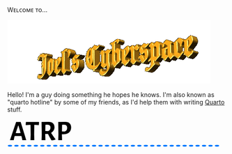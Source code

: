 Wᴇʟᴄᴏᴍᴇ ᴛᴏ...

![Cyberspace - space - sᴘᴀᴄᴇ - ˢᵖᵃᶜᵉ](cyberspace.gif)

Hello! I'm a guy doing something he hopes he knows. I'm also known as "quarto hotline" by some of my friends, as I'd help them with writing [Quarto](https://quarto.org/) stuff.

<svg width="100%" height="100%" viewBox="0 0 830 107" version="1.1" xmlns="http://www.w3.org/2000/svg" xmlns:xlink="http://www.w3.org/1999/xlink" xml:space="preserve" xmlns:serif="http://www.serif.com/" style="fill-rule:evenodd;clip-rule:evenodd;stroke-linecap:round;stroke-linejoin:round;stroke-miterlimit:1.5;">
    <g transform="matrix(1,0,0,0.866896,0,0)">
        <rect x="0" y="0" width="830" height="115.354" style="fill: none;"/>
    </g>
    <g transform="matrix(0.682924,0,0,0.285073,-12.2088,-97.2523)">
        <path d="M32.52,691.936L1203.95,691.936" style="fill:none;stroke:rgb(0,119,255);stroke-width:23.89px;stroke-dasharray:0,35.83,0,0;"/>
    </g>
    <g transform="matrix(0.801527,0,0,0.801527,-1.55387,-66.3956)">
        <g transform="matrix(133.333,0,0,133.333,13.3482,181.313)">
            <path d="M0.584,-0L0.446,-0L0.43,-0.084L0.413,-0.144L0.287,-0.147L0.176,-0.144L0.159,-0.091L0.142,-0L0.008,-0L0.226,-0.644L0.387,-0.644L0.584,-0ZM0.384,-0.249L0.308,-0.517L0.299,-0.517L0.211,-0.249L0.297,-0.247L0.384,-0.249Z" style="fill-rule:nonzero; fill: var(--fgColor-default, var(--color-fg-default));"/>
        </g>
        <g transform="matrix(133.333,0,0,133.333,86.5482,181.313)">
            <path d="M0.489,-0.633L0.481,-0.532L0.36,-0.538L0.32,-0.538L0.315,-0.204L0.321,-0L0.185,-0L0.192,-0.192L0.187,-0.538L0.147,-0.538L0.024,-0.532L0.015,-0.543L0.024,-0.644L0.481,-0.644L0.489,-0.633Z" style="fill-rule:nonzero; fill: var(--fgColor-default, var(--color-fg-default));"/>
        </g>
        <g transform="matrix(133.333,0,0,133.333,153.081,181.313)">
            <path d="M0.416,-0.256C0.468,-0.173 0.52,-0.099 0.571,-0.032L0.569,-0.017C0.526,-0.002 0.481,0.007 0.436,0.01L0.422,-0.001C0.374,-0.084 0.335,-0.156 0.305,-0.217L0.208,-0.217L0.208,-0.204L0.214,-0L0.078,-0L0.085,-0.192L0.078,-0.644L0.325,-0.645C0.392,-0.645 0.444,-0.628 0.481,-0.596C0.518,-0.563 0.536,-0.515 0.536,-0.454C0.536,-0.413 0.526,-0.375 0.504,-0.341C0.484,-0.306 0.454,-0.278 0.416,-0.256ZM0.21,-0.322L0.309,-0.318C0.366,-0.337 0.394,-0.378 0.394,-0.441C0.394,-0.475 0.385,-0.5 0.367,-0.518C0.348,-0.535 0.32,-0.544 0.282,-0.545L0.214,-0.541L0.21,-0.322Z" style="fill-rule:nonzero; fill: var(--fgColor-default, var(--color-fg-default));"/>
        </g>
        <g transform="matrix(133.333,0,0,133.333,231.748,181.313)">
            <path d="M0.325,-0.645C0.392,-0.645 0.444,-0.628 0.481,-0.594C0.517,-0.56 0.535,-0.511 0.535,-0.448C0.535,-0.399 0.524,-0.357 0.503,-0.321C0.482,-0.284 0.451,-0.256 0.411,-0.236C0.372,-0.216 0.325,-0.206 0.272,-0.206L0.208,-0.206L0.208,-0.204L0.214,-0L0.078,-0L0.085,-0.192L0.078,-0.644L0.325,-0.645ZM0.302,-0.305C0.363,-0.322 0.394,-0.366 0.394,-0.436C0.394,-0.472 0.385,-0.499 0.367,-0.517C0.348,-0.534 0.32,-0.544 0.282,-0.545L0.214,-0.541L0.21,-0.309L0.302,-0.305Z" style="fill-rule:nonzero; fill: var(--fgColor-default, var(--color-fg-default));"/>
        </g>
    </g>
</svg>
